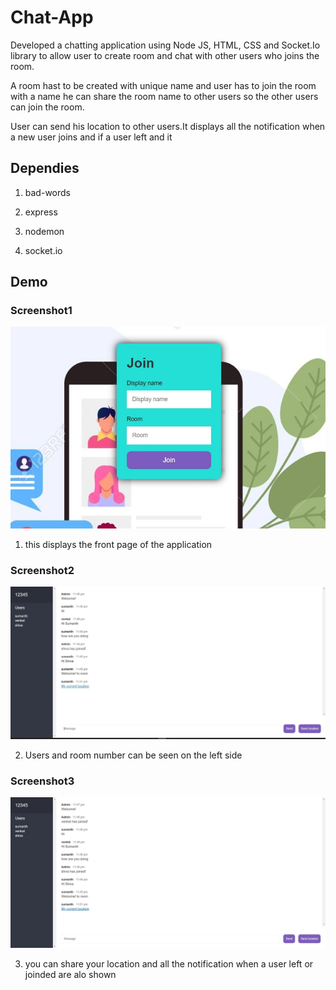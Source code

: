 # Chat-App

Developed a chatting application using Node JS, HTML, CSS and Socket.Io library to allow user to create room and chat with other users who joins the room.

A room hast to be created with unique name and user has to join the room with a name he can share the room name to other users so the other users can join the room.

User can send his location to other users.It displays all the notification when a new user joins and if a user left and it 

## Dependies

1. bad-words

2. express

3. nodemon

4. socket.io



## Demo

### Screenshot1

![App Screenshot](public/img/pic1.jpg)

1) this displays the front page of the application

### Screenshot2

![App Screenshot](public/img/pic2.jpg)

2) Users and room number can be seen on the left side 

### Screenshot3

![App Screenshot](public/img/pic3.jpg)

3) you can share your location and all the notification when a user left or joinded are alo shown
